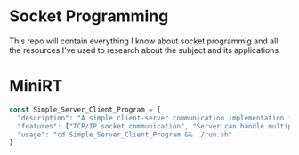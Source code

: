 # Socket Programming

This repo will contain everything I know about socket programmig and all the resources I've used to research about the subject and its applications

# MiniRT
```javascript
const Simple_Server_Client_Program = {
  "description": "A simple client-server communication implementation in C++",
  "features": ["TCP/IP socket communication", "Server can handle multiple client connections sequentially"],
  "usage": "cd Simple_Server_Client_Program && ./run.sh"
}
```

